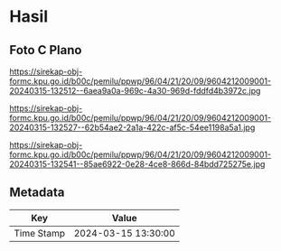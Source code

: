 # Hasil

## Foto C Plano

https://sirekap-obj-formc.kpu.go.id/b00c/pemilu/ppwp/96/04/21/20/09/9604212009001-20240315-132512--6aea9a0a-969c-4a30-969d-fddfd4b3972c.jpg

https://sirekap-obj-formc.kpu.go.id/b00c/pemilu/ppwp/96/04/21/20/09/9604212009001-20240315-132527--62b54ae2-2a1a-422c-af5c-54ee1198a5a1.jpg

https://sirekap-obj-formc.kpu.go.id/b00c/pemilu/ppwp/96/04/21/20/09/9604212009001-20240315-132541--85ae6922-0e28-4ce8-866d-84bdd725275e.jpg


## Metadata

| Key        | Value               |
| ---------- | ------------------- |
| Time Stamp | 2024-03-15 13:30:00 |



